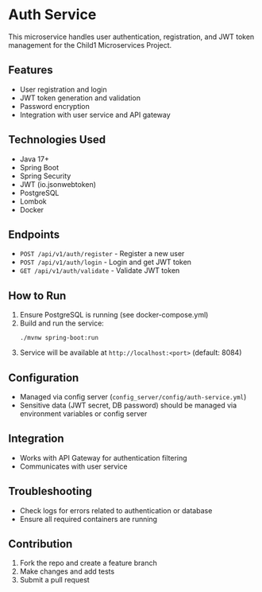 # Auth Service

This microservice handles user authentication, registration, and JWT token management for the Child1 Microservices Project.

## Features
- User registration and login
- JWT token generation and validation
- Password encryption
- Integration with user service and API gateway

## Technologies Used
- Java 17+
- Spring Boot
- Spring Security
- JWT (io.jsonwebtoken)
- PostgreSQL
- Lombok
- Docker

## Endpoints
- `POST /api/v1/auth/register` - Register a new user
- `POST /api/v1/auth/login` - Login and get JWT token
- `GET /api/v1/auth/validate` - Validate JWT token

## How to Run
1. Ensure PostgreSQL is running (see docker-compose.yml)
2. Build and run the service:
   ```
   ./mvnw spring-boot:run
   ```
3. Service will be available at `http://localhost:<port>` (default: 8084)

## Configuration
- Managed via config server (`config_server/config/auth-service.yml`)
- Sensitive data (JWT secret, DB password) should be managed via environment variables or config server

## Integration
- Works with API Gateway for authentication filtering
- Communicates with user service

## Troubleshooting
- Check logs for errors related to authentication or database
- Ensure all required containers are running

## Contribution
1. Fork the repo and create a feature branch
2. Make changes and add tests
3. Submit a pull request

 


